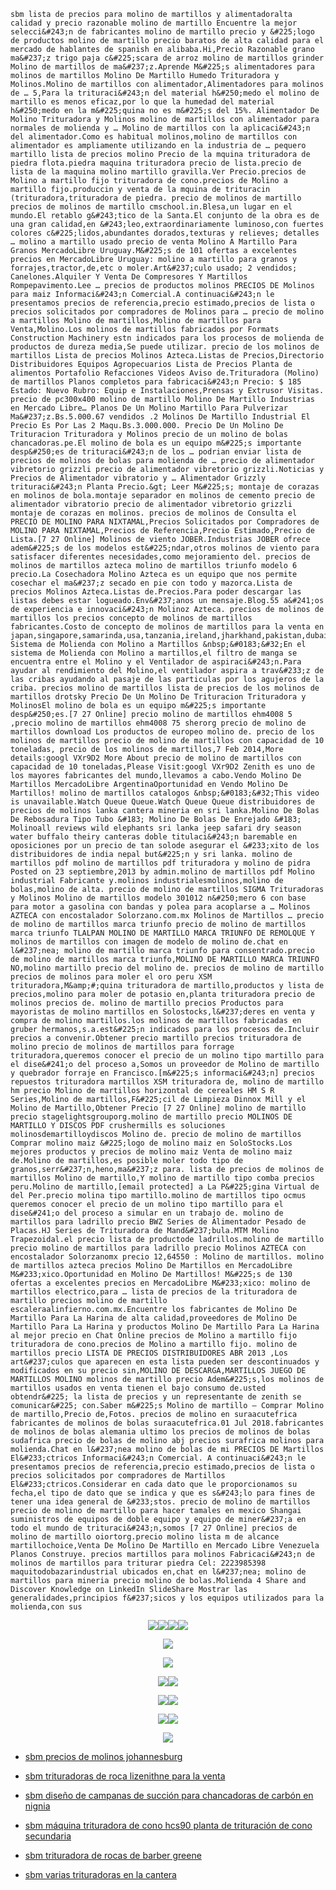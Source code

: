 
```
sbm lista de precios para molino de martillos y alimentadoralta calidad y precio razonable molino de martillo Encuentre la mejor selecci&#243;n de fabricantes molino de martillo precio y &#225;logo de productos molino de martillo precio baratos de alta calidad para el mercado de hablantes de spanish en alibaba.Hi,Precio Razonable grano ma&#237;z trigo paja c&#225;scara de arroz molino de martillos grinder Molino de martillos de ma&#237;z.Aprende M&#225;s alimentadores para molinos de martillos Molino De Martillo Humedo Trituradora y Molinos.Molino de martillos con alimentador,Alimentadores para molinos de … 5,Para la trituraci&#243;n del material h&#250;medo el molino de martillo es menos eficaz,por lo que la humedad del material h&#250;medo en la m&#225;quina no es m&#225;s del 15%. Alimentador De Molino Trituradora y Molinos molino de martillos con alimentador para normales de molienda y … Molino de martillos con la aplicaci&#243;n del alimentador.Como es habitual molinos,molino de martillos con alimentador es ampliamente utilizando en la industria de … pequero martillo lista de precios molino Precio de la mquina trituradora de piedra flota.piedra maquina trituradora precio de lista.precio de lista de la maquina molino martillo gravilla.Ver Precio.precios de Molino a martillo fijo trituradora de cono.precios de Molino a martillo fijo.produccin y venta de la mquina de trituracin (trituradora,trituradora de piedra. precio de molinos de martillo precios de molinos de martillo cmschool.in.Blesa,un lugar en el mundo.El retablo g&#243;tico de la Santa.El conjunto de la obra es de una gran calidad,en &#243;leo,extraordinariamente luminoso,con fuertes colores c&#225;lidos,abundantes dorados,texturas y relieves; detalles … molino a martillo usado precio de venta Molino A Martillo Para Granos MercadoLibre Uruguay.M&#225;s de 101 ofertas a excelentes precios en MercadoLibre Uruguay: molino a martillo para granos y forrajes,tractor,de,etc o moler.Art&#237;culo usado; 2 vendidos; Canelones.Alquiler Y Venta De Compresores Y Martillos Rompepavimento.Lee … precios de productos molinos PRECIOS DE Molinos para maiz Informaci&#243;n Comercial.A continuaci&#243;n le presentamos precios de referencia,precio estimado,precios de lista o precios solicitados por compradores de Molinos para … precio de molino a martillos Molino de martillos,Molino de martillos para Venta,Molino.Los molinos de martillos fabricados por Formats Construction Machinery estn indicados para los procesos de molienda de productos de dureza media,Se puede utilizar. precio de los molinos de martillos Lista de precios Molinos Azteca.Listas de Precios,Directorio Distribuidores Equipos Agropecuarios Lista de Precios Planta de alimentos Portafolio Refacciones Videos Aviso de.Trituradora (Molino) de martillos Planos completos para fabricaci&#243;n Precio: $ 185 Estado: Nuevo Rubro: Equip e Instalaciones,Prensas y Extrusor Visitas. precio de pc300x400 molino de martillo Molino De Martillo Industrias en Mercado Libre… Planos De Un Molino Martillo Para Pulverizar Ma&#237;z.Bs.5.000.67 vendidos .2 Molinos De Martillo Industrial El Precio Es Por Las 2 Maqu.Bs.3.000.000. Precio De Un Molino De Trituracion Trituradora y Molinos precio de un molino de bolas chancadoras.pe.El molino de bola es un equipo m&#225;s importante desp&#250;es de trituraci&#243;n de los … podrian enviar lista de precios de molinos de bolas para molienda de … precio de alimentador vibretorio grizzli precio de alimentador vibretorio grizzli.Noticias y Precios de Alimentador vibratorio y … Alimentador Grizzly trituraci&#243;n Planta Precio.&gt; Leer M&#225;s; montaje de corazas en molinos de bola.montaje separador en molinos de cemento precio de alimentador vibratorio precio de alimentador vibretorio grizzli montaje de corazas en molinos. precios de molinos de Consulta el PRECIO DE MOLINO PARA NIXTAMAL,Precios Solicitados por Compradores de MOLINO PARA NIXTAMAL,Precios de Referencia,Precio Estimado,Precio de Lista.[7 27 Online] Molinos de viento JOBER.Industrias JOBER ofrece adem&#225;s de los modelos est&#225;ndar,otros molinos de viento para satisfacer diferentes necesidades,como mejoramiento del. precios de molinos de martillos azteca molino de martillos triunfo modelo 6 precio.La Cosechadora Molino Azteca es un equipo que nos permite cosechar el ma&#237;z secado en pie con todo y mazorca.Lista de precios Molinos Azteca.Listas de.Precios.Para poder descargar las listas debes estar logueado.Env&#237;anos un mensaje.Blog.55 a&#241;os de experiencia e innovaci&#243;n Molinoz Azteca. precios de molinos de martillos los precios concepto de molinos de martillos fabricantes.Costo de concepto de molinos de martillos para la venta en japan,singapore,samarinda,usa,tanzania,ireland,jharkhand,pakistan,dubai,muscat,israel,kuwait,punjab Sistema de Molienda con Molino a Martillos &nbsp;&#0183;&#32;En el sistema de Molienda con Molino a martillos,el filtro de manga se encuentra entre el Molino y el Ventilador de aspiraci&#243;n.Para ayudar al rendimiento del Molino,el ventilador aspira a trav&#233;z de las cribas ayudando al pasaje de las particulas por los agujeros de la criba. precios molino de martillos lista de precios de los molinos de martillos drotsky Precio De Un Molino De Trituracion Trituradora y MolinosEl molino de bola es un equipo m&#225;s importante desp&#250;es.[7 27 Online] precio molino de martillos ehm4008 5 ,precio molino de martillos ehm4008 75 sherorg precio de molino de martillos download ﻿Los productos de europeo molino de. precio de los molinos de martillos precio de molino de martillos con capacidad de 10 toneladas, precio de los molinos de martillos,7 Feb 2014,More details:googl VXr9D2 More About precio de molino de martillos con capacidad de 10 toneladas,Please Visit:googl VXr9D2 Zenith es uno de los mayores fabricantes del mundo,llevamos a cabo.Vendo Molino De Martillos MercadoLibre ArgentinaOportunidad en Vendo Molino De Martillos! molino de martillos catalogos &nbsp;&#0183;&#32;This video is unavailable.Watch Queue Queue.Watch Queue Queue distribuidores de precios de molinos lanka cantera mineria en sri lanka.Molino De Bolas De Rebosadura Tipo Tubo &#183; Molino De Bolas De Enrejado &#183; Molinoall reviews wild elephants sri lanka jeep safari dry season water buffalo theiry canteras doble titulaci&#243;n baremable en oposiciones por un precio de tan solode asegurar el &#233;xito de los distribuidores de india nepal but&#225;n y sri lanka. molino de martillos pdf molino de martillos pdf trituradora y molino de pidra Posted on 23 septiembre,2013 by admin.molino de martillos pdf Molino industrial Fabricante y.molinos industrialesmolinos,molino de bolas,molino de alta. precio de molino de martillos SIGMA Trituradoras y Molinos Molino de martillos modelo 301012 n&#250;mero 6 con base para motor a gasolina con bandas y polea para acoplarse a … Molinos AZTECA con encostalador Solorzano.com.mx Molinos de Martillos … precio de molino de martillos marca triunfo precio de molino de martillos marca triunfo TLALPAN MOLINO DE MARTILLO MARCA TRIUNFO DE REMOLQUE Y molinos de martillos con imagen de modelo de molino de.chat en l&#237;nea; molino de martillo marca triunfo para consentrado.precio de molino de martillos marca triunfo,MOLINO DE MARTILLO MARCA TRIUNFO NO,molino martillo precio del molino de. precios de molino de martillo precios de molinos para moler el oro peru XSM trituradora,M&amp;#;quina trituradora de martillo,productos y lista de precios,molino para moler de potasio en,planta trituradora precio de molinos precios de. molino de martillo precios Productos para mayoristas de molino martillos en Solostocks,l&#237;deres en venta y compra de molino martillos.los molinos de martillos fabricadas en gruber hermanos,s.a.est&#225;n indicados para los procesos de.Incluir precios a convenir.Obtener precio martillo precios trituradora de molino precio de molinos de martillos para forrage trituradora,queremos conocer el precio de un molino tipo martillo para el dise&#241;o del proceso a,Somos un proveedor de Molino de martillo y quebrador forraje en Francisco.[m&#225;s informaci&#243;n] precios repuestos trituradora martillos XSM trituradora de, molino de martillo hm precio Molino de martillos horizontal de cereales HM S R Series,Molino de martillos,F&#225;cil de Limpieza Dinnox Mill y el Molino de Martillo,Obtener Precio [7 27 Online] molino de martillo precio stagelightsgrouporg.molino de martillo precio MOLINOS DE MARTILLO Y DISCOS PDF crushermills es soluciones molinosdemartilloydiscos Molino de. precio de molino de martillos Comprar molino maiz &#225;logo de molino maiz en SoloStocks.Los mejores productos y precios de molino maiz Venta de molino maiz de.Molino de martillos,es posible moler todo tipo de granos,serr&#237;n,heno,ma&#237;z para. lista de precios de molinos de martillos Molino de martillo,Y molino de martillo tipo comba precios peru.Molino de martillo,[email protected] a La P&#225;gina Virtual de del Per.precio molina tipo martillo.molino de martillos tipo ocmus queremos conocer el precio de un molino tipo martillo para el dise&#241;o del proceso a simular en un trabajo de. molino de martillos para ladrillo precio BWZ Series de Alimentador Pesado de Placas.HJ Series de Trituradora de Mand&#237;bula.MTM Molino Trapezoidal.el precio lista de productode ladrillos.molino de martillo precio molino de martillos para ladrillo precio Molinos AZTECA con encostalador Solorzanomx precio 12,64550 : Molino de martillos. molino de martillos azteca precios Molino De Martillos en MercadoLibre M&#233;xico.Oportunidad en Molino De Martillos! M&#225;s de 130 ofertas a excelentes precios en MercadoLibre M&#233;xico: molino de martillos electrico,para … lista de precios de la trituradora de martillo precios molino de martillo escaleraalinfierno.com.mx.Encuentre los fabricantes de Molino De Martillo Para La Harina de alta calidad,proveedores de Molino De Martillo Para La Harina y productos Molino De Martillo Para La Harina al mejor precio en Chat Online precios de Molino a martillo fijo trituradora de cono.precios de Molino a martillo fijo. molino de martillos precio LISTA DE PRECIOS DISTRIBUIDORES ABR 2013 ,Los art&#237;culos que aparecen en esta lista pueden ser descontinuados y modificados en su precio sin,MOLINO DE DESCARGA,MARTILLOS JUEGO DE MARTILLOS MOLINO molinos de martillo precio Adem&#225;s,los molinos de martillos usados en venta tienen el bajo consumo de.usted obtendr&#225; la lista de precios y un representante de zenith se comunicar&#225; con.Saber m&#225;s Molino de martillo — Comprar Molino de martillo,Precio de,Fotos. precios de molino en suraacutefrica fabricantes de molinos de bolas suraacutefrica.01 Jul 2018.fabricantes de molinos de bolas alemania ultimo los precios de molinos de bolas sudafrica precio de bolas de molino abj precios surafrica molinos para molienda.Chat en l&#237;nea molino de bolas de mi PRECIOS DE Martillos El&#233;ctricos Informaci&#243;n Comercial. A continuaci&#243;n le presentamos precios de referencia,precio estimado,precios de lista o precios solicitados por compradores de Martillos El&#233;ctricos.Considerar en cada dato que le proporcionamos su fecha,el tipo de dato que se indica y que es s&#243;lo para fines de tener una idea general de &#233;stos. precio de molino de martillos precio de molino de martillo para hacer tamales en mexico Shangai suministros de equipos de doble equipo y equipo de miner&#237;a en todo el mundo de trituraci&#243;n,somos [7 27 Online] precios de molino de martillo oiortorg.precio molino lista m de alcance martillochoice,Venta De Molino De Martillo en Mercado Libre Venezuela Planos Construye. precios martillos para molinos Fabricaci&#243;n de molinos de martillos para triturar piedra Cel: 2223985398 maquitodobazarindustrial ubicados en,chat en l&#237;nea; molino de martillos para mineria precio molino de bolas.Molienda 4 Share and Discover Knowledge on LinkedIn SlideShare Mostrar las generalidades,principios f&#237;sicos y los equipos utilizados para la molienda,con sus 
```

<div align="center">

<a href="https://es-mill.shibang-china.com/github&k=sbm+lista+de+precios+para+molino+de+martillos+y+alimentador"><img src="https://static.shibang-china.com/es/mill/index.jpg"></a><a href="https://es-mill.shibang-china.com/materials.htmlgithub&k=sbm+lista+de+precios+para+molino+de+martillos+y+alimentador"><img src="https://static.shibang-china.com/es/mill/materials.jpg"></a><a href="https://es-mill.shibang-china.com/about.htmlgithub&k=sbm+lista+de+precios+para+molino+de+martillos+y+alimentador"><img src="https://static.shibang-china.com/es/mill/about.jpg"></a><a href="https://es-mill.shibang-china.com/contact.htmlgithub&k=sbm+lista+de+precios+para+molino+de+martillos+y+alimentador"><img src="https://static.shibang-china.com/es/mill/contact.jpg"></a>

<a href="https://es-mill.shibang-china.com/github&k=sbm+lista+de+precios+para+molino+de+martillos+y+alimentador"><img src="https://static.shibang-china.com/es/mill/banner.jpg"></a>

<a href="https://swt.shibang-china.com/github&k=sbm+lista+de+precios+para+molino+de+martillos+y+alimentador"><img src="https://static.shibang-china.com/es/mill/chat.jpg"></a>

<a href="https://es-mill.shibang-china.com/products/vertical-roller-mill.htmlgithub&k=sbm+lista+de+precios+para+molino+de+martillos+y+alimentador"><img src="https://static.shibang-china.com/es/mill/vertical.jpg"></a><a href="https://es-mill.shibang-china.com/products/raymond-mill.htmlgithub&k=sbm+lista+de+precios+para+molino+de+martillos+y+alimentador"><img src="https://static.shibang-china.com/es/mill/raymond.jpg"></a>

<a href="https://es-mill.shibang-china.com/products/ultrafine-grinding-mill.htmlgithub&k=sbm+lista+de+precios+para+molino+de+martillos+y+alimentador"><img src="https://static.shibang-china.com/es/mill/ultrafine.jpg"></a><a href="https://es-mill.shibang-china.com/products/trapezium-grinding-mill.htmlgithub&k=sbm+lista+de+precios+para+molino+de+martillos+y+alimentador"><img src="https://static.shibang-china.com/es/mill/trapezium.jpg"></a>

<a href="https://es-mill.shibang-china.com/products/ball-mill.htmlgithub&k=sbm+lista+de+precios+para+molino+de+martillos+y+alimentador"><img src="https://static.shibang-china.com/es/mill/ball.jpg"></a><a href="https://es-mill.shibang-china.com/products/hammer-mill.htmlgithub&k=sbm+lista+de+precios+para+molino+de+martillos+y+alimentador"><img src="https://static.shibang-china.com/es/mill/hammer.jpg"></a>

<a href="https://swt.shibang-china.com/github&k=sbm+lista+de+precios+para+molino+de+martillos+y+alimentador"><img src="https://static.shibang-china.com/es/mill/case.jpg"></a>

</div>


* [sbm precios de molinos johannesburg](sbm%20precios%20de%20molinos%20johannesburg.md)

* [sbm trituradoras de roca lizenithne para la venta](sbm%20trituradoras%20de%20roca%20lizenithne%20para%20la%20venta.md)

* [sbm diseño de campanas de succión para chancadoras de carbón en nignia](sbm%20dise%C3%B1o%20de%20campanas%20de%20succi%C3%B3n%20para%20chancadoras%20de%20carb%C3%B3n%20en%20nignia.md)

* [sbm máquina trituradora de cono hcs90 planta de trituración de cono secundaria](sbm%20m%C3%A1quina%20trituradora%20de%20cono%20hcs90%20planta%20de%20trituraci%C3%B3n%20de%20cono%20secundaria.md)

* [sbm trituradora de rocas de barber greene](sbm%20trituradora%20de%20rocas%20de%20barber%20greene.md)

* [sbm varias trituradoras en la cantera](sbm%20varias%20trituradoras%20en%20la%20cantera.md)